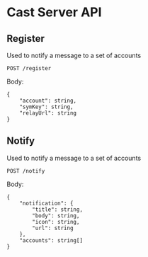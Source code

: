 # Cast Server API

## Register

Used to notify a message to a set of accounts 

`POST /register`

Body:

```jsonc
{
    "account": string,
    "symKey": string,
    "relayUrl": string
}
```



## Notify

Used to notify a message to a set of accounts 

`POST /notify`

Body:

```jsonc
{
    "notification": {
        "title": string,
        "body": string,
        "icon": string,
        "url": string
    },
    "accounts": string[]
}
``` 
